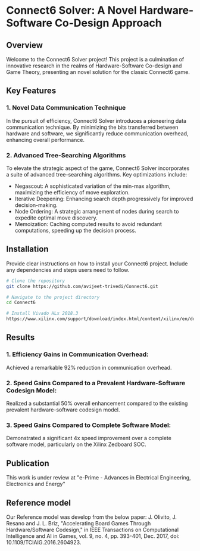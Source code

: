 # Connect6 Solver: A Novel Hardware-Software Co-Design Approach

## Overview
Welcome to the Connect6 Solver project! This project is a culmination of innovative research in the realms of Hardware-Software Co-design and Game Theory, presenting an novel solution for the classic Connect6 game.

## Key Features

### 1. Novel Data Communication Technique
In the pursuit of efficiency, Connect6 Solver introduces a pioneering data communication technique. By minimizing the bits transferred between hardware and software, we significantly reduce communication overhead, enhancing overall performance.

### 2. Advanced Tree-Searching Algorithms
To elevate the strategic aspect of the game, Connect6 Solver incorporates a suite of advanced tree-searching algorithms. Key optimizations include:
  
  - Negascout: A sophisticated variation of the min-max algorithm, maximizing the efficiency of move exploration.
  - Iterative Deepening: Enhancing search depth progressively for improved decision-making.
  - Node Ordering: A strategic arrangement of nodes during search to expedite optimal move discovery.
  - Memoization: Caching computed results to avoid redundant computations, speeding up the decision process.

## Installation

Provide clear instructions on how to install your Connect6 project. Include any dependencies and steps users need to follow.

```bash
# Clone the repository
git clone https://github.com/avijeet-trivedi/Connect6.git

# Navigate to the project directory
cd Connect6

# Install Vivado HLx 2018.3
https://www.xilinx.com/support/download/index.html/content/xilinx/en/downloadNav/vivado-design-tools/archive.html

```
## Results
### 1. Efficiency Gains in Communication Overhead:
Achieved a remarkable 92% reduction in communication overhead.
### 2. Speed Gains Compared to a Prevalent Hardware-Software Codesign Model:
Realized a substantial 50% overall enhancement compared to the existing prevalent hardware-software codesign model.
### 3. Speed Gains Compared to Complete Software Model:
Demonstrated a significant 4x speed improvement over a complete software model, particularly on the Xilinx Zedboard SOC.


## Publication
This work is under review at "e-Prime - Advances in Electrical Engineering, Electronics and Energy"

## Reference model
Our Reference model was develop from the below paper:
J. Olivito, J. Resano and J. L. Briz, "Accelerating Board Games Through Hardware/Software Codesign," in IEEE Transactions on Computational Intelligence and AI in Games, vol. 9, no. 4, pp. 393-401, Dec. 2017, doi: 10.1109/TCIAIG.2016.2604923.




